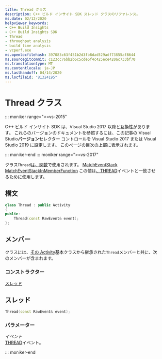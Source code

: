 ```yaml
---
title: Thread クラス
description: C++ ビルド インサイト SDK スレッド クラスのリファレンス。
ms.date: 02/12/2020
helpviewer_keywords:
- C++ Build Insights
- C++ Build Insights SDK
- Thread
- throughput analysis
- build time analysis
- vcperf.exe
ms.openlocfilehash: 397083c63f451b2d3fb8dad529adf73855af8644
ms.sourcegitcommit: c123cc76bb2b6c5cde6f4c425ece420ac733bf70
ms.translationtype: MT
ms.contentlocale: ja-JP
ms.lasthandoff: 04/14/2020
ms.locfileid: "81324195"
---
```

# <a name="thread-class"></a>Thread クラス

::: moniker range="<=vs-2015"

C++ ビルド インサイト SDK は、Visual Studio 2017 以降と互換性があります。 これらのバージョンのドキュメントを参照するには、この記事の Visual Studio**バージョン**セレクター コントロールを Visual Studio 2017 または Visual Studio 2019 に設定します。 このページの目次の上部に表示されます。

::: moniker-end
::: moniker range=">=vs-2017"

クラス`Thread`[は、](../functions/match-event-in-member-function.md)[関数](../functions/match-event.md)で使用されます。 [MatchEventStack](../functions/match-event-stack.md) [MatchEventStackInMemberFunction](../functions/match-event-stack-in-member-function.md) この値は[、THREAD](../event-table.md#thread)イベントと一致させるために使用します。

## <a name="syntax"></a>構文

```cpp
class Thread : public Activity
{
public:
    Thread(const RawEvent& event);
};
```

## <a name="members"></a>メンバー

クラスには、[その Activity](activity.md)基本クラスから継承された`Thread`メンバーと共に、次のメンバーが含まれます。

### <a name="constructors"></a>コンストラクター

[スレッド](#thread)

## <a name="thread"></a><a name="thread"></a>スレッド

```cpp
Thread(const RawEvent& event);
```

### <a name="parameters"></a>パラメーター

*イベント*\
[THREAD](../event-table.md#thread)イベント。

::: moniker-end
